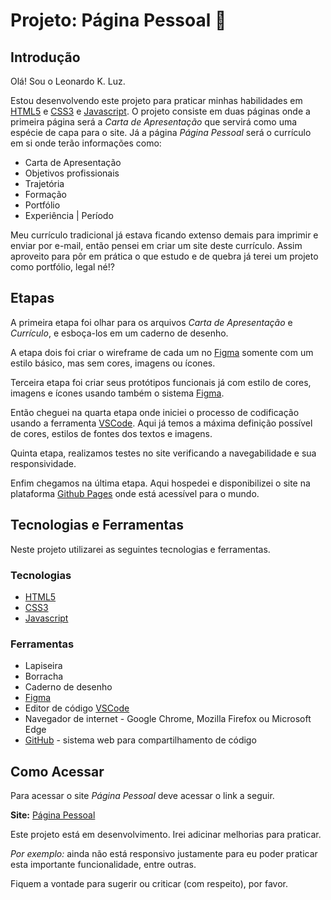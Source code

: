 # Projeto: Página Pessoal 🚀

## Introdução

Olá! Sou o Leonardo K. Luz.

Estou desenvolvendo este projeto para praticar minhas habilidades em [HTML5](https://developer.mozilla.org/pt-BR/docs/Web/HTML) e [CSS3](https://developer.mozilla.org/pt-BR/docs/Web/CSS) e [Javascript](https://developer.mozilla.org/pt-BR/docs/Web/JavaScript). O projeto consiste em duas páginas onde a primeira página será a *Carta de Apresentação* que servirá como uma espécie de capa para o site. Já a página *Página Pessoal* será o currículo em si onde terão informações como:

- Carta de Apresentação
- Objetivos profissionais
- Trajetória
- Formação
- Portfólio
- Experiência | Período

Meu currículo tradicional já estava ficando extenso demais para imprimir e enviar por e-mail, então pensei em criar um site deste currículo. Assim aproveito para pôr em prática o que estudo e de quebra já terei um projeto como portfólio, legal né!?

## Etapas

A primeira etapa foi olhar para os arquivos *Carta de Apresentação* e *Currículo*, e esboça-los em um caderno de desenho.

A etapa dois foi criar o wireframe de cada um no [Figma](https://www.figma.com/) somente com um estilo básico, mas sem cores, imagens ou ícones.

Terceira etapa foi criar seus protótipos funcionais já com estilo de cores, imagens e ícones usando também o sistema [Figma](https://www.figma.com/).

Então cheguei na quarta etapa onde iniciei o processo de codificação usando a ferramenta [VSCode](https://code.visualstudio.com/). Aqui já temos a máxima definição possível de cores, estilos de fontes dos textos e imagens.

Quinta etapa, realizamos testes no site verificando a navegabilidade e sua responsividade.

Enfim chegamos na última etapa. Aqui hospedei e disponibilizei o site na plataforma [Github Pages](https://docs.github.com/pt/pages/getting-started-with-github-pages/about-github-pages) onde está acessível para o mundo.

## Tecnologias e Ferramentas

Neste projeto utilizarei as seguintes tecnologias e ferramentas.

### Tecnologias

- [HTML5](https://developer.mozilla.org/pt-BR/docs/Web/HTML)
- [CSS3](https://developer.mozilla.org/pt-BR/docs/Web/CSS)
- [Javascript](https://developer.mozilla.org/pt-BR/docs/Web/JavaScript)

### Ferramentas

- Lapiseira
- Borracha
- Caderno de desenho
- [Figma](https://www.figma.com/)
- Editor de código [VSCode](https://code.visualstudio.com/)
- Navegador de internet - Google Chrome, Mozilla Firefox ou Microsoft Edge
- [GitHub](https://pt.wikipedia.org/wiki/GitHub) - sistema web para compartilhamento de código

## Como Acessar

Para acessar o site *Página Pessoal* deve acessar o link a seguir. 

**Site:** [Página Pessoal](https://leonardoklestadtluz.github.io/personalPage/)

Este projeto está em desenvolvimento. Irei adicinar melhorias para praticar.

*Por exemplo:* ainda não está responsivo justamente para eu poder praticar esta importante funcionalidade, entre outras.

Fiquem a vontade para sugerir ou criticar (com respeito), por favor.
